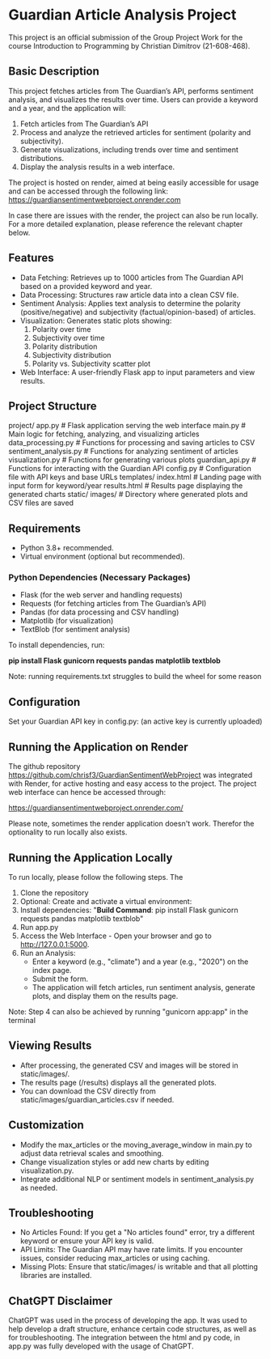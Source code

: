 # Guardian Article Analysis Project

This project is an official submission of the Group Project Work for the course Introduction to Programming by Christian Dimitrov (21-608-468). 

## Basic Description

This project fetches articles from The Guardian’s API, performs sentiment analysis, and visualizes the results over time. Users can provide a keyword and a year, and the application will:

1. Fetch articles from The Guardian’s API
2. Process and analyze the retrieved articles for sentiment (polarity and subjectivity).
3. Generate visualizations, including trends over time and sentiment distributions.
4. Display the analysis results in a web interface.

The project is hosted on render, aimed at being easily accessible for usage and can be accessed through the following link: https://guardiansentimentwebproject.onrender.com 

In case there are issues with the render, the project can also be run locally. For a more detailed explanation, please reference the relevant chapter below.

## Features

- Data Fetching: Retrieves up to 1000 articles from The Guardian API based on a provided keyword and year.
- Data Processing: Structures raw article data into a clean CSV file. 
- Sentiment Analysis: Applies text analysis to determine the polarity (positive/negative) and subjectivity (factual/opinion-based) of articles.
- Visualization: Generates static plots showing:
   1. Polarity over time
   2. Subjectivity over time
   3. Polarity distribution
   4. Subjectivity distribution
   5. Polarity vs. Subjectivity scatter plot
- Web Interface: A user-friendly Flask app to input parameters and view results.


## Project Structure

project/
   app.py                      # Flask application serving the web interface
   main.py                     # Main logic for fetching, analyzing, and visualizing articles
   data_processing.py          # Functions for processing and saving articles to CSV
   sentiment_analysis.py       # Functions for analyzing sentiment of articles
   visualization.py            # Functions for generating various plots
   guardian_api.py             # Functions for interacting with the Guardian API
   config.py                   # Configuration file with API keys and base URLs
   templates/
       index.html              # Landing page with input form for keyword/year
       results.html            # Results page displaying the generated charts
   static/
       images/                 # Directory where generated plots and CSV files are saved


## Requirements

- Python 3.8+ recommended.
- Virtual environment (optional but recommended).

### Python Dependencies (Necessary Packages)
- Flask (for the web server and handling requests)
- Requests (for fetching articles from The Guardian’s API)
- Pandas (for data processing and CSV handling)
- Matplotlib (for visualization)
- TextBlob (for sentiment analysis)

To install dependencies, run:

**pip install Flask gunicorn requests pandas matplotlib textblob**

Note: running requirements.txt struggles to build the wheel for some reason

## Configuration

Set your Guardian API key in config.py: (an active key is currently uploaded)

## Running the Application on Render
The github repository https://github.com/chrisf3/GuardianSentimentWebProject was integrated with Render, for active hosting and easy access to the project. The project web interface can hence be accessed through:

https://guardiansentimentwebproject.onrender.com/

Please note, sometimes the render application doesn't work. Therefor the optionality to run locally also exists.  

## Running the Application Locally
To run locally, please follow the following steps. The 

1. Clone the repository
2. Optional: Create and activate a virtual environment:
3. Install dependencies: "**Build Command**: pip install Flask gunicorn requests pandas matplotlib textblob"
4. Run app.py
5. Access the Web Interface - Open your browser and go to http://127.0.0.1:5000.
6. Run an Analysis:
   - Enter a keyword (e.g., "climate") and a year (e.g., "2020") on the index page.
   - Submit the form.
   - The application will fetch articles, run sentiment analysis, generate plots, and display them on the results page.

Note: Step 4 can also be achieved by running "gunicorn app:app" in the terminal

## Viewing Results

   - After processing, the generated CSV and images will be stored in static/images/.
   - The results page (/results) displays all the generated plots.
   - You can download the CSV directly from static/images/guardian_articles.csv if needed.

## Customization

   - Modify the max_articles or the moving_average_window in main.py to adjust data retrieval scales and smoothing.
   - Change visualization styles or add new charts by editing visualization.py.
   - Integrate additional NLP or sentiment models in sentiment_analysis.py as needed.


## Troubleshooting

   - No Articles Found: If you get a "No articles found" error, try a different keyword or ensure your API key is valid.
   - API Limits: The Guardian API may have rate limits. If you encounter issues, consider reducing max_articles or using caching.
   - Missing Plots: Ensure that static/images/ is writable and that all plotting libraries are installed.

## ChatGPT Disclaimer
ChatGPT was used in the process of developing the app. It was used to help develop a draft structure, enhance certain code structures, as well as for troubleshooting. The integration between the html and py code, in app.py was fully developed with the usage of ChatGPT. 

